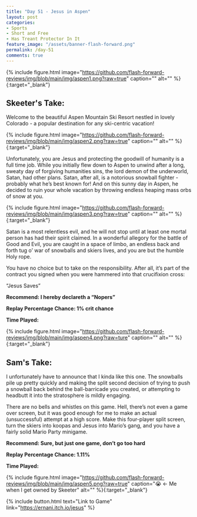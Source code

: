 ```yaml
---
title: "Day 51 - Jesus in Aspen"
layout: post
categories:
- Sports
- Short and Free
- Has Treant Protector In It
feature_image: "/assets/banner-flash-forward.png"
permalink: /day-51
comments: true
---
```


{% include figure.html image="https://github.com/flash-forward-reviews/img/blob/main/img/aspen1.png?raw=true" caption="" alt="" %}{:target="_blank"}

## Skeeter's Take:

Welcome to the beautiful Aspen Mountain Ski Resort nestled in lovely Colorado - a popular destination for any ski-centric vacation!

{% include figure.html image="https://github.com/flash-forward-reviews/img/blob/main/img/aspen2.png?raw=true" caption="" alt="" %}{:target="_blank"}

Unfortunately, you are Jesus and protecting the goodwill of humanity is a full time job. While you initially flew down to Aspen to unwind after a long, sweaty day of forgiving humanities sins, the lord demon of the underworld, Satan, had other plans. 
Satan, after all, is a notorious snowball fighter - probably what he’s best known for! And on this sunny day in Aspen, he decided to ruin your whole vacation by throwing endless heaping mass orbs of snow at you. 

{% include figure.html image="https://github.com/flash-forward-reviews/img/blob/main/img/aspen3.png?raw=true" caption="" alt="" %}{:target="_blank"}

Satan is a most relentless evil, and he will not stop until at least one mortal person has had their spirit claimed. In a wonderful allegory for the battle of Good and Evil, you are caught in a space of limbo, an endless back and forth tug o’ war of snowballs and skiers lives, and you are but the humble Holy rope. 

You have no choice but to take on the responsibility. 
After all, it’s part of the contract you signed when you were hammered into that crucifixion cross: 

“Jesus Saves”

**Recommend: I hereby declareth a “Nopers”**

**Replay Percentage Chance: 1% crit chance**

**Time Played:** 

{% include figure.html image="https://github.com/flash-forward-reviews/img/blob/main/img/aspen4.png?raw=ture" caption="" alt="" %}{:target="_blank"}

## Sam's Take:

I unfortunately have to announce that I kinda like this one. The snowballs pile up pretty quickly and making the split second decision of trying to push a snowball back behind the ball-barricade you created, or attempting to headbutt it into the stratosphere is mildly engaging.

There are no bells and whistles on this game. Hell, there’s not even a game over screen, but it was good enough for me to make an actual (unsuccessful) attempt at a high score. Make this four-player split screen, turn the skiers into koopas and Jesus into Mario’s gang, and you have a fairly solid Mario Party minigame.


**Recommend: Sure, but just one game, don’t go too hard** 

**Replay Percentage Chance: 1.11%**

**Time Played:** 

{% include figure.html image="https://github.com/flash-forward-reviews/img/blob/main/img/aspen5.png?raw=true" caption="😭 <- Me when I get owned by Skeeter" alt="" %}{:target="_blank"}

{% include button.html text="Link to Game" link="https://ernani.itch.io/jesus" %}